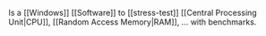 Is a [[Windows]] [[Software]] to [[stress-test]] [[Central Processing Unit|CPU]], [[Random Access Memory|RAM]], … with benchmarks.